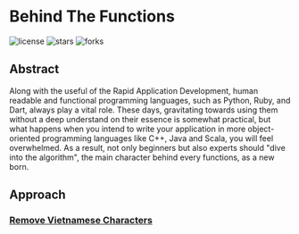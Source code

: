 # Behind The Functions

![license](https://img.shields.io/github/license/nitsvutt/behind-the-functions)
![stars](https://img.shields.io/github/stars/nitsvutt/behind-the-functions)
![forks](https://img.shields.io/github/forks/nitsvutt/behind-the-functions)

## Abstract

Along with the useful of the Rapid Application Development, human readable and functional programming languages, such as Python, Ruby, and Dart, always play a vital role. These days, gravitating towards using them without a deep understand on their essence is somewhat practical, but what happens when you intend to write your application in more object-oriented programming languages like C++, Java and Scala, you will feel overwhelmed. As a result, not only beginners but also experts should "dive into the algorithm", the main character behind every functions, as a new born.

## Approach

### <a href="https://github.com/nitsvutt/behind-the-functions/blob/main/remove-vietnamese-characters">Remove Vietnamese Characters</a>
